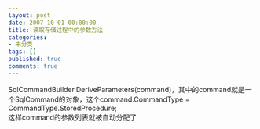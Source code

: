 ```yaml
---
layout: post
date: 2007-10-01 00:00:00
title: 读取存储过程中的参数方法
categories:
- 未分类
tags: []
published: true
comments: true
---
```

<p><p>
SqlCommandBuilder.DeriveParameters(command)，其中的command就是一个SqlCommand的对象，这个command.CommandType = CommandType.StoredProcedure;<br />
这样command的参数列表就被自动分配了
</p>
</p>
